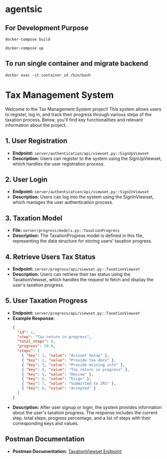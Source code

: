 # agentsic

## For Development Purpose

```
docker-compose build
```

```
docker-compose up
```

## To run single container and migrate backend

```
docker exec -it container_id /bin/bash
```

# Tax Management System

Welcome to the Tax Management System project! This system allows users to register, log in, and track their progress through various steps of the taxation process. Below, you'll find key functionalities and relevant information about the project.

## 1. User Registration

- **Endpoint:** `server/authentication/api/viewset.py::SignUpViewset`
- **Description:** Users can register to the system using the SignUpViewset, which handles the user registration process.

## 2. User Login

- **Endpoint:** `server/authentication/api/viewset.py::SignInViewset`
- **Description:** Users can log into the system using the SignInViewset, which manages the user authentication process.

## 3. Taxation Model

- **File:** `server/progress/models.py::TaxationProgress`
- **Description:** The TaxationProgress model is defined in this file, representing the data structure for storing users' taxation progress.

## 4. Retrieve Users Tax Status

- **Endpoint:** `server/progress/api/viewset.py::TaxationViewset`
- **Description:** Users can retrieve their tax status using the TaxationViewset, which handles the request to fetch and display the user's taxation progress.

## 5. User Taxation Progress

- **Endpoint:** `server/progress/api/viewset.py::TaxationViewset`
- **Example Response:**
  ```json
  {
    "id": 1,
    "step": "Tax return in progress",
    "total_steps": 8,
    "progress": 50.0,
    "steps": [
      { "key": 1, "value": "Account Setup" },
      { "key": 2, "value": "Provide tax docs" },
      { "key": 3, "value": "Provide missing info" },
      { "key": 4, "value": "Tax return in progress" },
      { "key": 5, "value": "Review" },
      { "key": 6, "value": "Esign" },
      { "key": 7, "value": "Submitted to IRS" },
      { "key": 8, "value": "Accepted" }
    ]
  }
  ```
- **Description:** After user signup or login, the system provides information about the user's taxation progress. The response includes the current step, total steps, progress percentage, and a list of steps with their corresponding keys and values.

## Postman Documentation

- **Postman Documentation:** [TaxationViewset Endpoint](https://documenter.getpostman.com/view/8004198/2s9YeD8Yvc)
